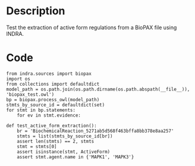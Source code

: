 # Description
Test the extraction of active form regulations from a BioPAX file using INDRA.

# Code
```
from indra.sources import biopax
import os
from collections import defaultdict
model_path = os.path.join(os.path.dirname(os.path.abspath(__file__)), 'biopax_test.owl')
bp = biopax.process_owl(model_path)
stmts_by_source_id = defaultdict(set)
for stmt in bp.statements:
    for ev in stmt.evidence:

def test_active_form_extraction():
    br = 'BiochemicalReaction_5271ab5d568f463bffa8bb378e8aa257'
    stmts = list(stmts_by_source_id[br])
    assert len(stmts) == 2, stmts
    stmt = stmts[0]
    assert isinstance(stmt, ActiveForm)
    assert stmt.agent.name in {'MAPK1', 'MAPK3'}

```
